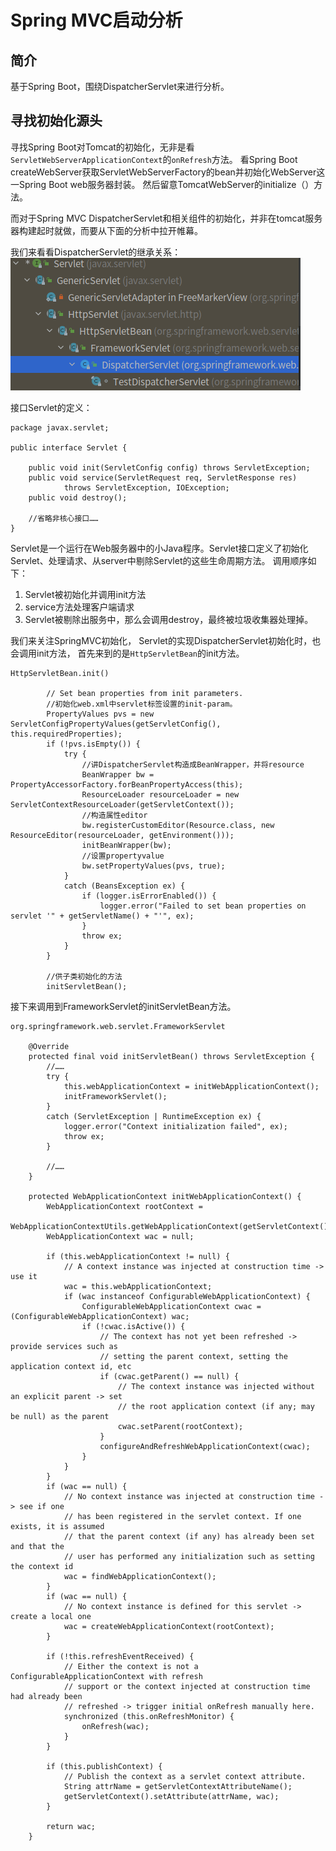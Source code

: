 # Spring MVC启动分析

## 简介

基于Spring Boot，围绕DispatcherServlet来进行分析。


## 寻找初始化源头

寻找Spring Boot对Tomcat的初始化，无非是看
`ServletWebServerApplicationContext`的`onRefresh`方法。
看Spring Boot createWebServer获取ServletWebServerFactory的bean并初始化WebServer这一Spring Boot web服务器封装。
然后留意TomcatWebServer的initialize（）方法。

而对于Spring MVC DispatcherServlet和相关组件的初始化，并非在tomcat服务器构建起时就做，而要从下面的分析中拉开帷幕。

我们来看看DispatcherServlet的继承关系：
![DispatcherServlet_inheritance.png](DispatcherServlet_inheritance.png)

接口Servlet的定义：
~~~
package javax.servlet;

public interface Servlet {

    public void init(ServletConfig config) throws ServletException;
    public void service(ServletRequest req, ServletResponse res)
            throws ServletException, IOException;
    public void destroy();
    
    //省略非核心接口……
}
~~~

Servlet是一个运行在Web服务器中的小Java程序。Servlet接口定义了初始化Servlet、处理请求、从server中剔除Servlet的这些生命周期方法。
调用顺序如下：
1. Servlet被初始化并调用init方法
2. service方法处理客户端请求
3. Servlet被剔除出服务中，那么会调用destroy，最终被垃圾收集器处理掉。



我们来关注SpringMVC初始化，
Servlet的实现DispatcherServlet初始化时，也会调用init方法，
首先来到的是`HttpServletBean`的init方法。


~~~ 
HttpServletBean.init()

		// Set bean properties from init parameters.
		//初始化web.xml中servlet标签设置的init-param。
		PropertyValues pvs = new ServletConfigPropertyValues(getServletConfig(), this.requiredProperties);
		if (!pvs.isEmpty()) {
			try {
			    //讲DispatcherServlet构造成BeanWrapper，并将resource
				BeanWrapper bw = PropertyAccessorFactory.forBeanPropertyAccess(this);
				ResourceLoader resourceLoader = new ServletContextResourceLoader(getServletContext());
				//构造属性editor
				bw.registerCustomEditor(Resource.class, new ResourceEditor(resourceLoader, getEnvironment()));
				initBeanWrapper(bw);
				//设置propertyvalue
				bw.setPropertyValues(pvs, true);
			}
			catch (BeansException ex) {
				if (logger.isErrorEnabled()) {
					logger.error("Failed to set bean properties on servlet '" + getServletName() + "'", ex);
				}
				throw ex;
			}
		}

		//供子类初始化的方法
		initServletBean();

~~~

接下来调用到FrameworkServlet的initServletBean方法。

~~~
org.springframework.web.servlet.FrameworkServlet

	@Override
	protected final void initServletBean() throws ServletException {
        //……
		try {
			this.webApplicationContext = initWebApplicationContext();
			initFrameworkServlet();
		}
		catch (ServletException | RuntimeException ex) {
			logger.error("Context initialization failed", ex);
			throw ex;
		}

        //……
	}
	
	protected WebApplicationContext initWebApplicationContext() {
		WebApplicationContext rootContext =
				WebApplicationContextUtils.getWebApplicationContext(getServletContext());
		WebApplicationContext wac = null;

		if (this.webApplicationContext != null) {
			// A context instance was injected at construction time -> use it
			wac = this.webApplicationContext;
			if (wac instanceof ConfigurableWebApplicationContext) {
				ConfigurableWebApplicationContext cwac = (ConfigurableWebApplicationContext) wac;
				if (!cwac.isActive()) {
					// The context has not yet been refreshed -> provide services such as
					// setting the parent context, setting the application context id, etc
					if (cwac.getParent() == null) {
						// The context instance was injected without an explicit parent -> set
						// the root application context (if any; may be null) as the parent
						cwac.setParent(rootContext);
					}
					configureAndRefreshWebApplicationContext(cwac);
				}
			}
		}
		if (wac == null) {
			// No context instance was injected at construction time -> see if one
			// has been registered in the servlet context. If one exists, it is assumed
			// that the parent context (if any) has already been set and that the
			// user has performed any initialization such as setting the context id
			wac = findWebApplicationContext();
		}
		if (wac == null) {
			// No context instance is defined for this servlet -> create a local one
			wac = createWebApplicationContext(rootContext);
		}

		if (!this.refreshEventReceived) {
			// Either the context is not a ConfigurableApplicationContext with refresh
			// support or the context injected at construction time had already been
			// refreshed -> trigger initial onRefresh manually here.
			synchronized (this.onRefreshMonitor) {
				onRefresh(wac);
			}
		}

		if (this.publishContext) {
			// Publish the context as a servlet context attribute.
			String attrName = getServletContextAttributeName();
			getServletContext().setAttribute(attrName, wac);
		}

		return wac;
	}

~~~





## 